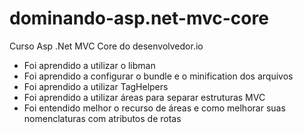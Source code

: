 # dominando-asp.net-mvc-core
Curso Asp .Net MVC Core do desenvolvedor.io

- Foi aprendido a utilizar o libman
- Foi aprendido a configurar o bundle e o minification dos arquivos
- Foi aprendido a utilizar TagHelpers
- Foi aprendido a utilizar áreas para separar estruturas MVC
- Foi entendido melhor o recurso de áreas e como melhorar suas nomenclaturas com atributos de rotas

